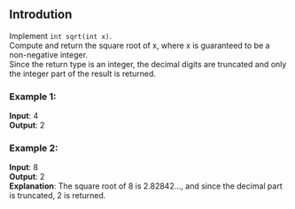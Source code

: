 ## Introdution
Implement <code>int sqrt(int x)</code>.  
Compute and return the square root of x, where x is guaranteed to be a non-negative integer.  
Since the return type is an integer, the decimal digits are truncated and only the integer part of the result is returned.
### Example 1:
__Input__: 4  
__Output__: 2  
### Example 2:
__Input__: 8  
__Output__: 2  
__Explanation__: The square root of 8 is 2.82842..., and since the decimal part is truncated, 2 is returned.